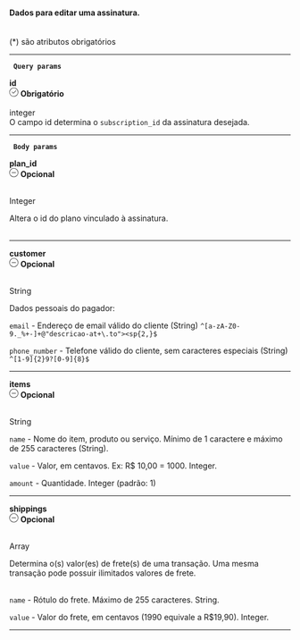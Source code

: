 <div>
    <div className="espaco-1">
  

   #### Dados para editar uma assinatura.
  <br/>                                        
<div className="subtitulo">
    (*) são atributos obrigatórios
    </div>
    </div>

  ****
  <div>
        <p><code><strong> Query params </code></strong></p>
          <div className="left">
         <b>id</b>
          </div>
           <div className="right">
            <div className="obrigatorio">
              <svg id="check-circle" xmlns="http://www.w3.org/2000/svg" width="16" height="16" viewBox="0 0 16 16">
  <path id="Caminho_19146" data-name="Caminho 19146" d="M127.946,200a8,8,0,1,0,8,8A7.936,7.936,0,0,0,127.946,200Zm0,15.2a7.2,7.2,0,0,1-5.09-12.29,7.131,7.131,0,0,1,5.09-2.11,7.2,7.2,0,0,1,0,14.4Z" transform="translate(-119.946 -200)" fill="#2F2F2F"/>
  <path id="Caminho_19147" data-name="Caminho 19147" d="M127.964,211.4l-2.4-2.4a.4.4,0,0,1,.564-.565l2.115,2.115,4.234-4.234a.4.4,0,1,1,.569.57l-4.518,4.514a.393.393,0,0,1-.564,0Z" transform="translate(-121.046 -201.241)" fill="#2F2F2F"/>
</svg>
               <b>Obrigatório</b>
            </div>
          </div>
  </div>
<br/>
<div className="subtitulo">
integer
</div>
O campo id determina o <code>subscription_id</code> da assinatura desejada.

****
<div>  
   <p><code><strong> Body params </code></strong></p>
    
 <div>  
              <div className="left">
               <b>plan_id</b>   
              </div>
               <div className="right">
                <div className="opcional">
                    <svg id="minus-circle" xmlns="http://www.w3.org/2000/svg" width="16" height="16" viewBox="0 0 16 16">
          <path id="Caminho_19359" data-name="Caminho 19359" d="M728,200a8,8,0,1,0,8,8A8.009,8.009,0,0,0,728,200Zm0,15.2a7.2,7.2,0,1,1,7.2-7.2A7.208,7.208,0,0,1,728,215.2Z" transform="translate(-720 -200)" fill="#2f2f2f"/>
          <path id="Caminho_19360" data-name="Caminho 19360" d="M732.541,209.5H725.5a.4.4,0,1,0,0,.8h7.043a.4.4,0,0,0,0-.8Z" transform="translate(-721.02 -201.9)" fill="#2f2f2f"/>
</svg> 
                      <b>Opcional</b>   
                    </div>
                  </div>
          </div>                                       
    
    
  <br/>                                        
<div className="subtitulo"> 

   Integer
    </div>
  Altera o id do plano vinculado à assinatura.<br/><br/>

  ****

<div>  
              <div className="left">
               <b>customer</b>   
             </div>
               <div className="right">
                <div className="opcional">
                    <svg id="minus-circle" xmlns="http://www.w3.org/2000/svg" width="16" height="16" viewBox="0 0 16 16">
          <path id="Caminho_19359" data-name="Caminho 19359" d="M728,200a8,8,0,1,0,8,8A8.009,8.009,0,0,0,728,200Zm0,15.2a7.2,7.2,0,1,1,7.2-7.2A7.208,7.208,0,0,1,728,215.2Z" transform="translate(-720 -200)" fill="#2f2f2f"/>
          <path id="Caminho_19360" data-name="Caminho 19360" d="M732.541,209.5H725.5a.4.4,0,1,0,0,.8h7.043a.4.4,0,0,0,0-.8Z" transform="translate(-721.02 -201.9)" fill="#2f2f2f"/>
</svg> 
                      <b>Opcional</b>    
                </div>
              </div>
      </div>                                                
    
  <br/>                                        
<div className="subtitulo"> 
    
  String 
    </div>
 <div>
 Dados pessoais do pagador:
</div>

  ``email`` - Endereço de email válido do cliente (String) ``^[a-zA-Z0-9._%+-]+@"descricao-at+\.to"><sp{2,}$``

  ``phone_number`` - Telefone válido do cliente, sem caracteres especiais (String) ``^[1-9]{2}9?[0-9]{8}$``


  ****

  <div>  
              <div className="left">
               <b>items</b>   
             </div>
               <div className="right">
                <div className="opcional">
                    <svg id="minus-circle" xmlns="http://www.w3.org/2000/svg" width="16" height="16" viewBox="0 0 16 16">
          <path id="Caminho_19359" data-name="Caminho 19359" d="M728,200a8,8,0,1,0,8,8A8.009,8.009,0,0,0,728,200Zm0,15.2a7.2,7.2,0,1,1,7.2-7.2A7.208,7.208,0,0,1,728,215.2Z" transform="translate(-720 -200)" fill="#2f2f2f"/>
          <path id="Caminho_19360" data-name="Caminho 19360" d="M732.541,209.5H725.5a.4.4,0,1,0,0,.8h7.043a.4.4,0,0,0,0-.8Z" transform="translate(-721.02 -201.9)" fill="#2f2f2f"/>
</svg> 
                      <b>Opcional</b>    
                </div>
              </div>
      </div>                                                
    
  <br/>                                        
<div className="subtitulo"> 
    
  String 
    </div>

  ``name`` - Nome do item, produto ou serviço. Mínimo de 1 caractere e máximo de 255 caracteres (String).

  ``value`` - Valor, em centavos. Ex: R$ 10,00 = 1000. Integer. 

  ``amount`` - Quantidade. Integer (padrão: 1)


  ****
   <div>  
              <div className="left">
               <b>shippings</b>   
              </div>
               <div className="right">
                <div className="opcional">
                    <svg id="minus-circle" xmlns="http://www.w3.org/2000/svg" width="16" height="16" viewBox="0 0 16 16">
          <path id="Caminho_19359" data-name="Caminho 19359" d="M728,200a8,8,0,1,0,8,8A8.009,8.009,0,0,0,728,200Zm0,15.2a7.2,7.2,0,1,1,7.2-7.2A7.208,7.208,0,0,1,728,215.2Z" transform="translate(-720 -200)" fill="#2f2f2f"/>
          <path id="Caminho_19360" data-name="Caminho 19360" d="M732.541,209.5H725.5a.4.4,0,1,0,0,.8h7.043a.4.4,0,0,0,0-.8Z" transform="translate(-721.02 -201.9)" fill="#2f2f2f"/>
</svg> 
                      <b>Opcional</b>   
                    </div>
                  </div>
          </div>                                       
    
    
  <br/>                                        
<div className="subtitulo"> 

   Array
    </div>
  Determina o(s) valor(es) de frete(s) de uma transação. Uma mesma transação pode possuir ilimitados valores de frete.<br/><br/>

  ``name`` - Rótulo do frete. Máximo de 255 caracteres. String.

  ``value`` - Valor do frete, em centavos (1990 equivale a R$19,90). Integer.

  ****

 
                


  </div>
     
    
    